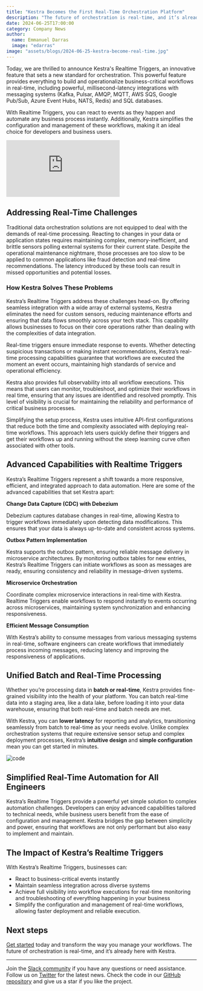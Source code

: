 ```yaml
---
title: "Kestra Becomes the First Real-Time Orchestration Platform"
description: "The future of orchestration is real-time, and it’s already here with Kestra"
date: 2024-06-25T17:00:00
category: Company News
author:
  name: Emmanuel Darras
  image: "edarras"
image: "assets/blogs/2024-06-25-kestra-become-real-time.jpg"
---
```


Today, we are thrilled to announce Kestra's Realtime Triggers, an innovative feature that sets a new standard for orchestration. This powerful feature provides everything to build and operationalize business-critical workflows in real-time, including powerful, millisecond-latency integrations with messaging systems (Kafka, Pulsar, AMQP, MQTT, AWS SQS, Google Pub/Sub, Azure Event Hubs, NATS, Redis) and SQL databases.

With Realtime Triggers, you can react to events as they happen and automate any business process instantly. Additionally, Kestra simplifies the configuration and management of these workflows, making it an ideal choice for developers and business users.

<div class="video-container">
  <iframe src="https://www.youtube.com/embed/zJLNTn2N3bA?si=pG5H7TciAbWPDh5f" title="YouTube video player" frameborder="0" allow="accelerometer; autoplay; clipboard-write; encrypted-media; gyroscope; picture-in-picture; web-share" referrerpolicy="strict-origin-when-cross-origin" allowfullscreen></iframe>
</div>

## Addressing Real-Time Challenges

Traditional data orchestration solutions are not equipped to deal with the demands of real-time processing. Reacting to changes in your data or application states requires maintaining complex, memory-inefficient, and brittle sensors polling external systems for their current state. Despite the operational maintenance nightmare, those processes are too slow to be applied to common applications like fraud detection and real-time recommendations. The latency introduced by these tools can result in missed opportunities and potential losses.

### How Kestra Solves These Problems

Kestra’s Realtime Triggers address these challenges head-on. By offering seamless integration with a wide array of external systems, Kestra eliminates the need for custom sensors, reducing maintenance efforts and ensuring that data flows smoothly across your tech stack. This capability allows businesses to focus on their core operations rather than dealing with the complexities of data integration.

Real-time triggers ensure immediate response to events. Whether detecting suspicious transactions or making instant recommendations, Kestra’s real-time processing capabilities guarantee that workflows are executed the moment an event occurs, maintaining high standards of service and operational efficiency.

Kestra also provides full observability into all workflow executions. This means that users can monitor, troubleshoot, and optimize their workflows in real time, ensuring that any issues are identified and resolved promptly. This level of visibility is crucial for maintaining the reliability and performance of critical business processes.

Simplifying the setup process, Kestra uses intuitive API-first configurations that reduce both the time and complexity associated with deploying real-time workflows. This approach lets users quickly define their triggers and get their workflows up and running without the steep learning curve often associated with other tools.

## Advanced Capabilities with Realtime Triggers

Kestra’s Realtime Triggers represent a shift towards a more responsive, efficient, and integrated approach to data automation. Here are some of the advanced capabilities that set Kestra apart:

**Change Data Capture (CDC) with Debezium**

Debezium captures database changes in real-time, allowing Kestra to trigger workflows immediately upon detecting data modifications. This ensures that your data is always up-to-date and consistent across systems.

**Outbox Pattern Implementation**

Kestra supports the outbox pattern, ensuring reliable message delivery in microservice architectures. By monitoring outbox tables for new entries, Kestra’s Realtime Triggers can initiate workflows as soon as messages are ready, ensuring consistency and reliability in message-driven systems.

**Microservice Orchestration**

Coordinate complex microservice interactions in real-time with Kestra. Realtime Triggers enable workflows to respond instantly to events occurring across microservices, maintaining system synchronization and enhancing responsiveness.

**Efficient Message Consumption**

With Kestra’s ability to consume messages from various messaging systems in real-time, software engineers can create workflows that immediately process incoming messages, reducing latency and improving the responsiveness of applications.

## Unified Batch and Real-Time Processing

Whether you’re processing data in **batch or real-time**, Kestra provides fine-grained visibility into the health of your platform. You can batch real-time data into a staging area, like a data lake, before loading it into your data warehouse, ensuring that both real-time and batch needs are met.

With Kestra, you can **lower latency** for reporting and analytics, transitioning seamlessly from batch to real-time as your needs evolve. Unlike complex orchestration systems that require extensive sensor setup and complex deployment processes, Kestra’s **intuitive design** and **simple configuration** mean you can get started in minutes.

![code](assets/blogs/2024-06-25-kestra-become-real-time/yamlloop.gif)

## Simplified Real-Time Automation for All Engineers

Kestra’s Realtime Triggers provide a powerful yet simple solution to complex automation challenges. Developers can enjoy advanced capabilities tailored to technical needs, while business users benefit from the ease of configuration and management. Kestra bridges the gap between simplicity and power, ensuring that workflows are not only performant but also easy to implement and maintain.

## The Impact of Kestra’s Realtime Triggers

With Kestra’s Realtime Triggers, businesses can:
- React to business-critical events instantly
- Maintain seamless integration across diverse systems
- Achieve full visibility into workflow executions for real-time monitoring and troubleshooting of everything happening in your business
- Simplify the configuration and management of real-time workflows, allowing faster deployment and reliable execution.

## Next steps

[Get started](https://kestra.io/docs/getting-started) today and transform the way you manage your workflows. The future of orchestration is real-time, and it’s already here with Kestra.

---

Join the [Slack community](https://kestra.io/slack) if you have any questions or need assistance.
Follow us on [Twitter](https://twitter.com/kestra_io) for the latest news.
Check the code in our [GitHub repository](https://github.com/kestra-io/kestra) and give us a star if you like the project.
